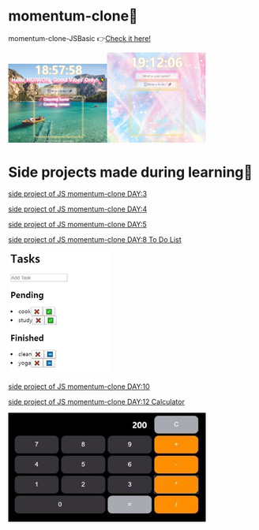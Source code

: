 # momentum-clone🌳
 momentum-clone-JSBasic
 👉[Check it here!](https://huiwon-rho.github.io/momentum-clone/)
 
 <img src="https://github.com/HUIWON-RHO/momentum-clone/blob/master/images/preview.JPG" width="200"><img src="https://github.com/HUIWON-RHO/momentum-clone/blob/master/images/preview2.JPG" width="200">
 
 # Side projects made during learning🌱
 
 [side project of JS momentum-clone DAY:3](https://codesandbox.io/s/day-three-blueprint-4wp6n)
 
 [side project of JS momentum-clone DAY:4](https://codesandbox.io/s/empty-blueprint-ezurb)
 
 [side project of JS momentum-clone DAY:5](https://codesandbox.io/s/day-five-blueprint-kjjnr)
 
 [side project of JS momentum-clone DAY:8 To Do List](https://codesandbox.io/s/empty-blueprint-0nz3n)
 
 ![Preview Image of side project](https://github.com/HUIWON-RHO/momentum-clone/blob/master/images/previewDay8.JPG)

 [side project of JS momentum-clone DAY:10](https://codesandbox.io/s/empty-blueprint-o4y97)
 
 [side project of JS momentum-clone DAY:12 Calculator](https://codesandbox.io/s/empty-blueprint-1ddqy)
 
 ![Preview Image of side project](https://github.com/HUIWON-RHO/momentum-clone/blob/master/images/previewDay12.JPG)
